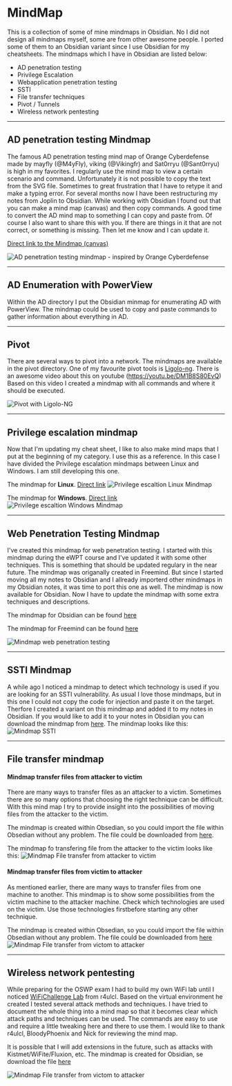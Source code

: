# MindMap
This is a collection of some of mine mindmaps in Obsidian. No I did not design all mindmaps myself, some are from other awesome people. I ported some of them to an Obsidian variant since I use Obsidian for my cheatsheets. The mindmaps which I have in Obsidian are listed below:

* AD penetration testing
* Privilege Escalation
* Webapplication penetration testing
* SSTI
* File transfer techniques
* Pivot / Tunnels
* Wireless network pentesting


-----
## AD penetration testing Mindmap
The famous AD penetration testing mind map of Orange Cyberdefense made by mayfly (@M4yFly), viking (@Vikingfr) and Sat0rryu (@Sant0rryu) is high in my favorites. I regularly use the mind map to view a certain scenario and command. Unfortunately it is not possible to copy the text from the SVG file. Sometimes to great frustration that I have to retype it and make a typing error. For several months now I have been restructuring my notes from Joplin to Obsidian. While working with Obsidian I found out that you can make a mind map (canvas) and then copy commands. A good time to convert the AD mind map to something I can copy and paste from. Of course I also want to share this with you. If there are things in it that are not correct, or something is missing. Then let me know and I can update it.

[Direct link to the Mindmap (canvas)](https://github.com/eMVee-NL/MindMap/blob/main/AD%20Mindmap/Mindmap%20AD.canvas)

![AD penetration testing mindmap - inspired by Orange Cyberdefense](image/Mindmap%20AD1.png)

-----
## AD Enumeration with PowerView
Within the AD directory I put the Obsidian minmap for enumerating AD with PowerView.
The mindmap could be used to copy and paste commands to gather information about everything in AD.

-----
## Pivot
There are several ways to pivot into a network. The mindmaps are available in the pivot directory.
One of my favourite pivot tools is [Ligolo-ng](https://github.com/nicocha30/ligolo-ng). There is an awesome video about this on youtube (https://youtu.be/DM1B8S80EvQ) 
Based on this video I created a mindmap with all commands and where it should be executed.

![Pivot with Ligolo-NG](image/Ligolo-ng%20-%20Windows%20pivot.png)

-----
## Privilege escalation mindmap
Now that I'm updating my cheat sheet, I like to also make mind maps that I put at the beginning of my category. I use this as a reference. In this case I have divided the Privilege escalation mindmaps between Linux and Windows. I am still developing this one.

The mindmap for **Linux**. [Direct link](https://github.com/eMVee-NL/MindMap/blob/main/Privilege%20escalation%20Mindmap/00%20Mindmap%20Linux%20Privilege%20Escalation.canvas)
![Privilege escaltion Linux Mindmap](image/00%20Mindmap%20Linux%20Privilege%20Escalation.png)

The mindmap for **Windows**. [Direct link](https://github.com/eMVee-NL/MindMap/blob/main/Privilege%20escalation%20Mindmap/00%20Mindmap%20Windows%20Privilege%20Escalation.canvas)
![Privilege escaltion Windows Mindmap](image/00%20Mindmap%20Windows%20Privilege%20Escalation.png)


-----
## Web Penetration Testing Mindmap
I've created this mindmap for web penetration testing. I started with this mindmap during the eWPT course and I've updated it with some other techniques.
This is something that should be updated regulary in the near future.  The mindmap was origanally created in Freemind. But since I started moving all my notes to Obsidian and I allready importerd other mindmaps in my Obsidian notes, it was time to port this one as well. The mindmap is now available for Obsidian. Now I have to update the mindmap with some extra techniques and descriptions.

The mindmap for Obsidian can be found [here](https://github.com/eMVee-NL/MindMap/blob/main/Web%20Penetration%20Testing%20Mindmap/Mindmap%20Web%20Application%20Pentesting.canvas)

The mindmap for Freemind can be found [here](https://github.com/eMVee-NL/MindMap/blob/main/Web%20Penetration%20Testing%20Mindmap/Web-Penetration-Testing-Mindmap.mm)

![Mindmap web penetration testing](image/Mindmap%20Web%20Application%20Pentesting.png)

-----
## SSTI Mindmap
A while ago I noticed a mindmap to detect which technology is used if you are looking for an SSTI vulnerability. As usual I love those mindmaps, but in this one I could not copy the code for injection and paste it on the target. Therfore I created a variant on this mindmap and added it to my notes in Obsidian. If you would like to add it to your notes in Obsidian you can download the mindmap from [here](https://github.com/eMVee-NL/MindMap/blob/main/SSTI/SSTI%20Identification%20technology.canvas).
The mindmap looks like this:
![Mindmap SSTI](https://github.com/eMVee-NL/MindMap/blob/main/image/SSTI%20Identification%20technology.png)

-----
## File transfer mindmap

#### Mindmap transfer files from attacker to victim
There are many ways to transfer files as an attacker to a victim. Sometimes there are so many options that choosing the right technique can be difficult. With this mind map I try to provide insight into the possibilities of moving files from the attacker to the victim.

The mindmap is created within Obsedian, so you could import the file within Obsedian without any problem. The file could be downloaded from [here](https://raw.githubusercontent.com/eMVee-NL/MindMap/main/File-Transfer/Mindmap%20transfer%20files%20to%20VICTIM.canvas).

The mindmap fo transfering file from the attacker to the victim looks like this:
![Mindmap File transfer from attacker to victim](https://github.com/eMVee-NL/MindMap/raw/main/image/Mindmap%20transfer%20files%20to%20VICTIM.png)

#### Mindmap transfer files from victim to attacker
As mentioned earlier, there are many ways to transfer files from one machine to another. This mindmap is to show some possibilities from the victim machine to the attacker machine. Check which technologies are used on the victim. Use those technologies firstbefore starting any other technique.

The mindmap is created within Obsedian, so you could import the file within Obsedian without any problem. The file could be downloaded from [here](https://raw.githubusercontent.com/eMVee-NL/MindMap/main/File-Transfer/Mindmap%20transfer%20files%20to%20ATTACKER.canvas)
![Mindmap File transfer from victom to attacker](https://github.com/eMVee-NL/MindMap/blob/main/image/Mindmap%20transfer%20files%20to%20ATTACKER.png)


-----
## Wireless network pentesting
While preparing for the OSWP exam I had to build my own WiFi lab until I noticed [WiFiChallenge Lab](https://wifichallengelab.com/) from r4ulcl. Based on the virtual environment he created I tested several attack methods and techniques.
I have tried to document the whole thing into a mind map so that it becomes clear which attack paths and techniques can be used. The commands are easy to use and require a little tweaking here and there to use them. I would like to thank r4ulcl, BloodyPhoenix and Nick for reviewing the mind map.

It is possible that I will add extensions in the future, such as attacks with Kistmet/WiFite/Fluxion, etc.
The mindmap is created for Obsidian, se download the file [here](https://raw.githubusercontent.com/eMVee-NL/MindMap/main/WiFi/WiFi%20Mindmap.canvas)


![Mindmap File transfer from victom to attacker](https://github.com/eMVee-NL/MindMap/blob/main/WiFi/WiFi%20Mindmap.png)



